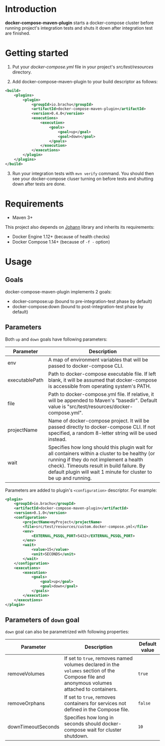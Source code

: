 # Introduction

**docker-compose-maven-plugin** starts a docker-compose cluster before running project's integration tests and shuts it down after integration test are finished.

# Getting started

1. Put your *docker-compose.yml* file in your project's *src/test/resources* directory.

2. Add docker-compose-maven-plugin to your build descriptor as follows:

```xml
<build>
    <plugins>
        <plugin>
            <groupId>io.brachu</groupId>
            <artifactId>docker-compose-maven-plugin</artifactId>
            <version>0.4.0</version>
            <executions>
                <execution>
                    <goals>
                        <goal>up</goal>
                        <goal>down</goal>
                    </goals>
                </execution>
            </executions>
        </plugin>
    </plugins>
</build>
```

3. Run your integration tests with `mvn verify` command. You should then see your docker-compose cluser turning on before tests and shutting down after tests
are done.

# Requirements

* Maven 3+

This project also depends on [Johann](https://github.com/br4chu/johann) library and inherits its requirements:

* Docker Engine 1.12+ (because of health checks)
* Docker Compose 1.14+ (because of `-f -` option)

# Usage

## Goals

docker-compose-maven-plugin implements 2 goals:
* docker-compose:up (bound to pre-integration-test phase by default)
* docker-compose:down (bound to post-integration-test phase by default)

## Parameters

Both `up` and `down` goals have following parameters:

| Parameter | Description |
| --- | --- |
| env | A map of environment variables that will be passed to docker-compose CLI. |
| executablePath | Path to docker-compose executable file. If left blank, it will be assumed that docker-compose is accessible from operating system's PATH. |
| file | Path to docker-compose.yml file. If relative, it will be appended to Maven's "basedir". Default value is "src/test/resources/docker-compose.yml". |
| projectName | Name of docker-compose project. It will be passed directly to docker-compose CLI. If not specified, a random 8-letter string will be used instead. |
| wait | Specifies how long should this plugin wait for all containers within a cluster to be healthy (or running if they do not implement a health check). Timeouts result in build failure. By default plugin will wait 1 minute for cluster to be up and running. |

Parameters are added to plugin's `<configuration>` descriptor. For example:

```xml
<plugin>
    <groupId>io.brachu</groupId>
    <artifactId>docker-compose-maven-plugin</artifactId>
    <version>0.1.0</version>
    <configuration>
        <projectName>myProject</projectName>
        <file>src/test/resources/custom.docker-compose.yml</file>
        <env>
            <EXTERNAL_PGSQL_PORT>5432</EXTERNAL_PGSQL_PORT>
        </env>
        <wait>
            <value>15</value>
            <unit>SECONDS</unit>
        </wait>
    </configuration>
    <executions>
        <execution>
            <goals>
                <goal>up</goal>
                <goal>down</goal>
            </goals>
        </execution>
    </executions>
</plugin>
```

## Parameters of `down` goal

`down` goal can also be parametrized with following properties:

| Parameter | Description | Default value |
| --- | --- | --- |
| removeVolumes | If set to `true`, removes named volumes declared in the `volumes` section of the Compose file and anonymous volumes attached to containers. | `true` |
| removeOrphans | If set to `true`, removes containers for services not defined in the Compose file. | `false` |
| downTimeoutSeconds | Specifies how long in seconds should docker-compose wait for cluster shutdown. | `10` |
